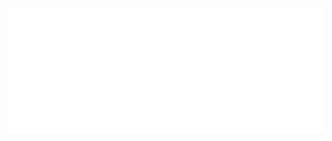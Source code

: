 <div align="center">
	<br>
	<a href="https://github.com/ztoben/ztoben/blob/main/header.svg">
		<img src="header.svg" width="1200" height="200">
	</a>
	<br>
</div>
